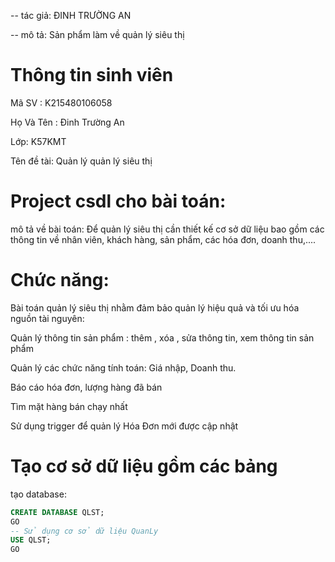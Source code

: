 -- tác giả: ĐINH TRƯỜNG AN

-- mô tả: Sản phẩm làm về quản lý siêu thị

# Thông tin sinh viên
Mã SV : K215480106058

Họ Và Tên : Đinh Trường An

Lớp: K57KMT

Tên đề tài: Quản lý quản lý siêu thị

# Project csdl cho bài toán:
mô tả về bài toán: Để quản lý siêu thị cần thiết kế cơ sở dữ liệu bao gồm các thông tin về nhân viên, khách hàng, sản phẩm, các hóa đơn, doanh thu,....

# Chức năng:
Bài toán quản lý siêu thị nhằm đảm bảo quản lý hiệu quả và tối ưu hóa nguồn tài nguyên:

Quản lý thông tin sản phẩm : thêm , xóa , sửa thông tin, xem thông tin sản phẩm

Quản lý các chức năng tính toán: Giá nhập, Doanh thu.

Báo cáo hóa đơn, lượng hàng đã bán

Tìm mặt hàng bán chạy nhất

Sử dụng trigger để quản lý Hóa Đơn mới được cập nhật

# Tạo cơ sở dữ liệu gồm các bảng
tạo database:
```sql
CREATE DATABASE QLST;
GO
-- Sử dụng cơ sở dữ liệu QuanLy
USE QLST;
GO
```
